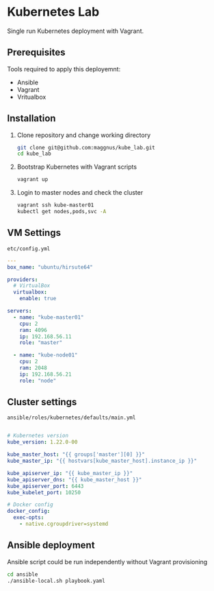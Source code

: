 # Kubernetes Lab
Single run Kubernetes deployment with Vagrant.

## Prerequisites
Tools required to apply this deployemnt:
- Ansible
- Vagrant
- Vritualbox

## Installation

1. Clone repository and change working directory
    ```sh
    git clone git@github.com:maggnus/kube_lab.git
    cd kube_lab
    ```
2. Bootstrap Kubernetes with Vagrant scripts
   ```sh
   vagrant up
   ```
3. Login to master nodes and check the cluster
    ```sh
    vagrant ssh kube-master01
    kubectl get nodes,pods,svc -A
    ```

## VM Settings
`etc/config.yml`
```yaml
---
box_name: "ubuntu/hirsute64"

providers:
  # VirtualBox
  virtualbox:
    enable: true

servers:
  - name: "kube-master01"
    cpu: 2
    ram: 4096
    ip: 192.168.56.11
    role: "master"

  - name: "kube-node01"
    cpu: 2
    ram: 2048
    ip: 192.168.56.21
    role: "node"
```

## Cluster settings
`ansible/roles/kubernetes/defaults/main.yml`
```yaml

# Kubernetes version
kube_version: 1.22.0-00

kube_master_host: "{{ groups['master'][0] }}"
kube_master_ip: "{{ hostvars[kube_master_host].instance_ip }}"

kube_apiserver_ip: "{{ kube_master_ip }}"
kube_apiserver_dns: "{{ kube_master_host }}"
kube_apiserver_port: 6443
kube_kubelet_port: 10250

# Docker config
docker_config:
  exec-opts:
    - native.cgroupdriver=systemd
```

## Ansible deployment
Ansible script could be run independently without Vagrant provisioning
```sh
cd ansible
./ansible-local.sh playbook.yaml
```
